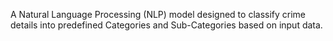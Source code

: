 A Natural Language Processing (NLP) model designed to classify crime details into predefined Categories and Sub-Categories based on input data.